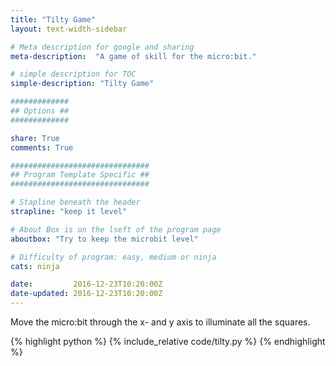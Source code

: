 ```yaml
---
title: "Tilty Game"
layout: text-width-sidebar

# Meta description for google and sharing
meta-description:  "A game of skill for the micro:bit."

# simple description for TOC
simple-description: "Tilty Game"

#############
## Options ##
#############

share: True
comments: True

###############################
## Program Template Specific ##
###############################

# Stapline beneath the header
strapline: "keep it level"

# About Box is on the lseft of the program page
aboutbox: "Try to keep the microbit level"

# Difficulty of program: easy, medium or ninja
cats: ninja

date:         2016-12-23T10:20:00Z
date-updated: 2016-12-23T10:20:00Z
---
```


Move the micro:bit through the x- and y axis to illuminate all the squares.

{% highlight python %}
{% include_relative code/tilty.py %}
{% endhighlight %}
